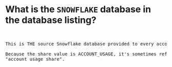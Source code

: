 # What is the `SNOWFLAKE` database in the database listing?

<br/>

<pre>
This is THE source Snowflake database provided to every account on the platform. 

Because the share value is ACCOUNT_USAGE, it's sometimes referred to as the
"account usage share". 
</pre>